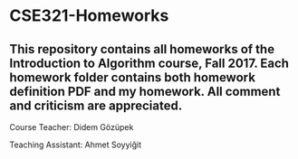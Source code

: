 # CSE321-Homeworks
This repository contains all homeworks of the Introduction to Algorithm course, Fall 2017. Each homework folder contains both homework definition PDF and my homework. All comment and criticism are appreciated.
--
Course Teacher: Didem Gözüpek 

Teaching Assistant: Ahmet Soyyiğit

